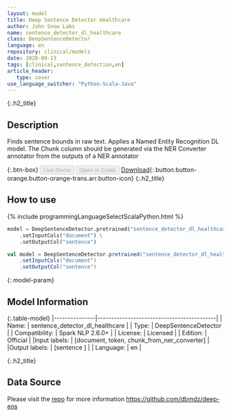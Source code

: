 ```yaml
---
layout: model
title: Deep Sentence Detector Healthcare
author: John Snow Labs
name: sentence_detector_dl_healthcare
class: DeepSentenceDetector
language: en
repository: clinical/models
date: 2020-09-13
tags: [clinical,sentence_detection,en]
article_header:
   type: cover
use_language_switcher: "Python-Scala-Java"
---
```


{:.h2_title}
## Description
Finds sentence bounds in raw text. Applies a Named Entity Recognition DL model. The Chunk column should be generated via the NER Converter annotator from the outputs of a NER annotator

{:.btn-box}
<button class="button button-orange" disabled>Live Demo</button>
<button class="button button-orange" disabled>Open in Colab</button>
[Download](https://s3.amazonaws.com/auxdata.johnsnowlabs.com/clinical/models/sentence_detector_dl_healthcare_en_2.6.0_2.4_1600001082565.zip){:.button.button-orange.button-orange-trans.arr.button-icon}
{:.h2_title}
## How to use 
<div class="tabs-box" markdown="1">

{% include programmingLanguageSelectScalaPython.html %}

```python
model = DeepSentenceDetector.pretrained("sentence_detector_dl_healthcare","en","clinical/models") \
	.setInputCols("document") \
	.setOutputCol("sentence") 
```

```scala
val model = DeepSentenceDetector.pretrained("sentence_detector_dl_healthcare","en","clinical/models")
	.setInputCols("document")
	.setOutputCol("sentence")
```
</div>



{:.model-param}
## Model Information

{:.table-model}
|---------------|-------------------------------------------|
| Name:          | sentence_detector_dl_healthcare           |
| Type:   | DeepSentenceDetector                      |
| Compatibility: | Spark NLP 2.6.0+                                     |
| License:       | Licensed                                  |
| Edition:       | Official                                |
|Input labels:        | [document, token, chunk_from_ner_converter] |
|Output labels:       | [sentence ]                                 |
| Language:      | en                                        |


{:.h2_title}
## Data Source
Please visit the [repo](https://github.com/dbmdz/deep-eos) for more information
https://github.com/dbmdz/deep-eos
